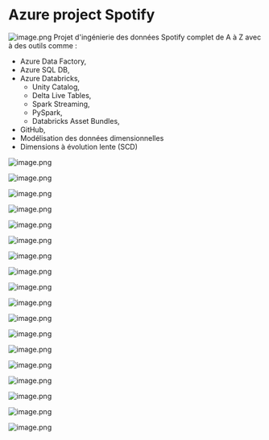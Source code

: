 # Azure project Spotify

![image.png](https://raw.githubusercontent.com/bucketio/img17/main/2025/10/19/1760888799147-ba433d42-97a0-474e-a74b-a1d5fbaad2ad.png 'image.png')
Projet d'ingénierie des données Spotify complet de A à Z avec à des outils comme :
- Azure Data Factory, 
- Azure SQL DB, 
- Azure Databricks, 
  - Unity Catalog, 
  - Delta Live Tables, 
  - Spark Streaming, 
  - PySpark, 
  - Databricks Asset Bundles, 
- GitHub, 
- Modélisation des données dimensionnelles 
- Dimensions à évolution lente (SCD)

![image.png](https://raw.githubusercontent.com/bucketio/img8/main/2025/10/19/1760890324691-d7a7fb4c-3f5e-4f51-8e5f-4108d184c2e3.png 'image.png')


![image.png](https://raw.githubusercontent.com/bucketio/img4/main/2025/10/19/1760890559080-68d5eef5-e6a4-46e2-8e49-a5d22c11ca07.png 'image.png')


![image.png](https://raw.githubusercontent.com/bucketio/img4/main/2025/10/19/1760890815979-50276053-9e53-4fd2-ae1a-36fac7972678.png 'image.png')

![image.png](https://raw.githubusercontent.com/bucketio/img4/main/2025/10/19/1760891489277-1a4127c6-4825-47f0-bc2a-5c84cc5f61b6.png 'image.png')

![image.png](https://raw.githubusercontent.com/bucketio/img0/main/2025/10/19/1760891278754-14983b37-12ae-4e02-b749-9897fbcef014.png 'image.png')

![image.png](https://raw.githubusercontent.com/bucketio/img18/main/2025/10/19/1760891986358-122163ae-3de3-4439-89cf-6160845467dc.png 'image.png')


![image.png](https://raw.githubusercontent.com/bucketio/img8/main/2025/10/19/1760891051981-116ca007-8e8c-4025-8739-7509eed34427.png 'image.png')

![image.png](https://raw.githubusercontent.com/bucketio/img6/main/2025/10/19/1760892175571-3d51cf13-8d89-4392-899f-e57d439ca76f.png 'image.png')

![image.png](https://raw.githubusercontent.com/bucketio/img13/main/2025/10/19/1760892531107-74d72612-5085-491d-a503-e675dabe7274.png 'image.png')

![image.png](https://raw.githubusercontent.com/bucketio/img15/main/2025/10/19/1760892698261-e4141d84-f2ff-49e3-b65b-da7eb20304b8.png 'image.png')

![image.png](https://raw.githubusercontent.com/bucketio/img17/main/2025/10/19/1760894235096-38f6e154-7560-4c9e-836e-8b90c3112dbf.png 'image.png')

![image.png](https://raw.githubusercontent.com/bucketio/img12/main/2025/10/19/1760894270093-a10e048f-4669-4d38-8aeb-450b009d1e5a.png 'image.png')

![image.png](https://raw.githubusercontent.com/bucketio/img3/main/2025/10/19/1760894526150-1a112d14-0d44-49f6-9558-f32e74724b25.png 'image.png')

![image.png](https://raw.githubusercontent.com/bucketio/img10/main/2025/10/19/1760894623946-1993850b-85d4-40c7-b243-ce79ebc33b9a.png 'image.png')


![image.png](https://raw.githubusercontent.com/bucketio/img13/main/2025/10/19/1760894325380-3cfdc3a3-54b1-4b9c-bc6b-9f667d5023dd.png 'image.png')

![image.png](https://raw.githubusercontent.com/bucketio/img14/main/2025/10/19/1760894413213-ba637854-02b3-42af-8be0-748109075c7d.png 'image.png')

![image.png](https://raw.githubusercontent.com/bucketio/img8/main/2025/10/19/1760894883496-b8e4af6e-3c1b-4e02-8d6c-e94bffd50e20.png 'image.png')

![image.png](https://raw.githubusercontent.com/bucketio/img18/main/2025/10/19/1760895012062-13e12be0-ce7b-4a32-b641-d96ab871a687.png 'image.png')



